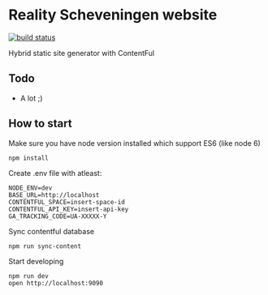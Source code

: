 # Reality Scheveningen website

[![build status](https://gitlab.com/reality-scheveningen/realityscheveningen.nl/badges/master/build.svg)](https://gitlab.com/reality-scheveningen/realityscheveningen.nl/commits/master)

Hybrid static site generator with ContentFul

## Todo

* A lot ;)

## How to start

Make sure you have node version installed which support ES6 (like node 6)

```
npm install
```

Create .env file with atleast:

```
NODE_ENV=dev
BASE_URL=http://localhost
CONTENTFUL_SPACE=insert-space-id
CONTENTFUL_API_KEY=insert-api-key
GA_TRACKING_CODE=UA-XXXXX-Y
```

Sync contentful database

```
npm run sync-content
```

Start developing

```
npm run dev
open http://localhost:9090
```
